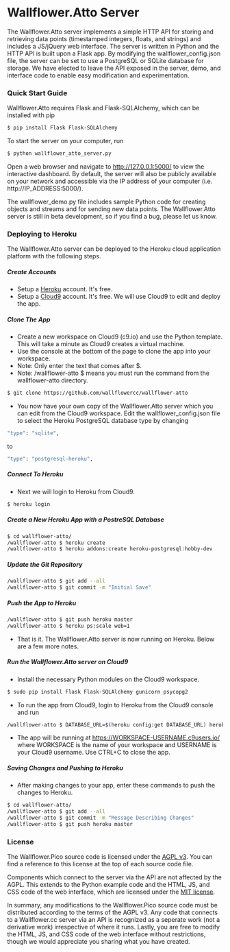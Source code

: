 # Wallflower.Atto Server

The Wallflower.Atto server implements a simple HTTP API for storing and retrieving data points (timestamped integers, floats, and strings) and includes a JS/jQuery web interface. The server is written in Python and the HTTP API is built upon a Flask app. By modifying the wallflower_config.json file, the server can be set to use a PostgreSQL or SQLite database for storage. We have elected to leave the API exposed in the server, demo, and interface code to enable easy modification and experimentation.

### Quick Start Guide

Wallflower.Atto requires Flask and Flask-SQLAlchemy, which can be installed with pip
```sh
$ pip install Flask Flask-SQLAlchemy
```
To start the server on your computer, run
```sh
$ python wallflower_atto_server.py
```
Open a web browser and navigate to http://127.0.0.1:5000/ to view the interactive dashboard. By default, the server will also be publicly available on your network and accessible via the IP address of your computer (i.e. http://IP_ADDRESS:5000/).

The wallflower_demo.py file includes sample Python code for creating objects and streams and for sending new data points. The Wallflower.Atto server is still in beta development, so if you find a bug, please let us know.

### Deploying to Heroku

The Wallflower.Atto server can be deployed to the Heroku cloud application platform with the following steps.

##### Create Accounts
- Setup a [Heroku] account. It's free. 
- Setup a [Cloud9] account. It's free. We will use Cloud9 to edit and deploy the app.

##### Clone The App
 - Create a new workspace on Cloud9 (c9.io) and use the Python template. This will take a minute as Cloud9 creates a virtual machine.
 - Use the console at the bottom of the page to clone the app into your workspace.
 - Note: Only enter the text that comes after $.
 - Note: /wallflower-atto $ means you must run the command from the wallflower-atto directory.
```sh
$ git clone https://github.com/wallflowercc/wallflower-atto
```
 - You now have your own copy of the Wallflower.Atto server which you can edit from the Cloud9 workspace. Edit the wallflower_config.json file to select the Heroku  PostgreSQL database type by changing

 ```sh
 "type": "sqlite",
 ```
 to
 ```sh
 "type": "postgresql-heroku",
 ```
 
##### Connect To Heroku
 - Next we will login to Heroku from Cloud9.
```sh
$ heroku login
```

##### Create a New Heroku App with a PostreSQL Database
```sh
$ cd wallflower-atto/
/wallflower-atto $ heroku create
/wallflower-atto $ heroku addons:create heroku-postgresql:hobby-dev
```

##### Update the Git Repository
```sh
/wallflower-atto $ git add --all
/wallflower-atto $ git commit -m "Initial Save"
```

##### Push the App to Heroku
```sh
/wallflower-atto $ git push heroku master
/wallflower-atto $ heroku ps:scale web=1
```
 - That is it. The Wallflower.Atto server is now running on Heroku. Below are a few more notes. 
 
##### Run the Wallflower.Atto server on Cloud9
 - Install the necessary Python modules on the Cloud9 workspace.
```sh
$ sudo pip install Flask Flask-SQLAlchemy gunicorn psycopg2
```
 - To run the app from Cloud9, login to Heroku from the Cloud9 console and run
```sh
/wallflower-atto $ DATABASE_URL=$(heroku config:get DATABASE_URL) heroku local
```
 - The app will be running at https://WORKSPACE-USERNAME.c9users.io/ where WORKSPACE is the name of your workspace and USERNAME is your Cloud9 username. Use CTRL+C to close the app.
 
 
##### Saving Changes and Pushing to Heroku
 - After making changes to your app, enter these commands to push the changes to Heroku.
```sh
$ cd wallflower-atto/
/wallflower-atto $ git add --all
/wallflower-atto $ git commit -m "Message Describing Changes"
/wallflower-atto $ git push heroku master
```


### License

The Wallflower.Pico source code is licensed under the [AGPL v3][agpl]. You can find a reference to this license at the top of each source code file.

Components which connect to the server via the API are not affected by the AGPL. This extends to the Python example code and the HTML, JS, and CSS code of the web interface, which are licensed under the [MIT license][mit].

In summary, any modifications to the Wallflower.Pico source code must be distributed according to the terms of the AGPL v3. Any code that connects to a Wallflower.cc server via an API is recognized as a seperate work (not a derivative work) irrespective of where it runs. Lastly, you are free to modify the HTML, JS, and CSS code of the web interface without restrictions, though we would appreciate you sharing what you have created.


[wcc]: <http://wallflower.cc>
[wccdemo]: <http://wallflower.cc/pico-demo>
[mit]: <https://opensource.org/licenses/MIT>
[agpl]: <https://opensource.org/licenses/AGPL-3.0>
[Heroku]: <https://www.heroku.com/>
[Cloud9]: <https://www.c9.io/>
